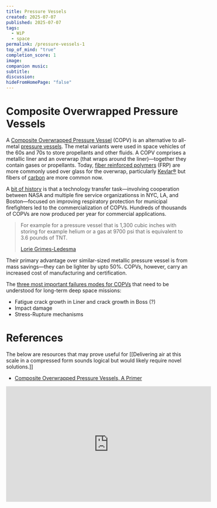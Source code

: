 ```yaml
---
title: Pressure Vessels
created: 2025-07-07
published: 2025-07-07
tags:
  - WiP
  - space
permalink: /pressure-vessels-1
top_of_mind: "true"
completion_score: 1
image:
companion music:
subtitle:
discussion:
hideFromHomePage: "false"
---
```


# Composite Overwrapped Pressure Vessels

A [Composite Overwrapped Pressure Vessel](https://en.wikipedia.org/wiki/Composite_overwrapped_pressure_vessel) (COPV) is an alternative to all-metal [pressure vessels](https://en.wikipedia.org/wiki/Pressure_vessel). The metal variants were used in space vehicles of the 60s and 70s to store propellants and other fluids. A COPV comprises a metallic liner and an overwrap (that wraps around the liner)—together they contain gases or propellants. Today, [fiber reinforced polymers](https://en.wikipedia.org/wiki/Fibre-reinforced_plastic "Fibre-reinforced plastic") (FRP) are more commonly used over glass for the overwrap, particularly [Kevlar®](https://en.wikipedia.org/wiki/Kevlar "Kevlar") but fibers of [carbon](https://en.wikipedia.org/wiki/Carbon_fiber "Carbon fiber") are more common now.

A [bit of history](https://ntrs.nasa.gov/api/citations/20110008406/downloads/20110008406.pdf) is that a technology transfer task—involving cooperation between NASA and multiple fire service organizationss in NYC, LA, and Boston—focused on improving respiratory protection for municipal firefighters led to the commercialization of COPVs. Hundreds of thousands of COPVs are now produced per year for commercial applications.

> For example for a pressure vessel that is 1,300 cubic inches with storing for example helium or a gas at 9700 psi that is equivalent to 3.6 pounds of TNT.
> 
> [Lorie Grimes-Ledesma](https://youtu.be/ojg-H0iylbY?list=PLpEqMkxe7Xk-9J-Ba1-nR7V1f8_MLRjt5&t=49) 

Their primary advantage over similar-sized metallic pressure vessel is from mass savings—they can be lighter by upto 50%. COPVs, however, carry an increased cost of manufacturing and certification.

The [three most important failures modes for COPVs](https://www.youtube.com/watch?v=k1EOi_yQL_M&list=PLpEqMkxe7Xk-9J-Ba1-nR7V1f8_MLRjt5&index=6) that need to be understood for long-term deep space missions:
- Fatigue crack growth in Liner and crack growth in Boss (?)
- Impact damage
- Stress-Rupture mechanisms

# References
The below are resources that may prove useful for [[Delivering air at this scale in a compressed form sounds logical but would likely require novel solutions.]]


- [Composite Overwrapped Pressure Vessels, A Primer](https://ntrs.nasa.gov/api/citations/20110008406/downloads/20110008406.pdf)

<iframe width="560" height="315" src="https://www.youtube.com/embed/videoseries?si=xz9IYziYnBW9Ea19&amp;list=PLpEqMkxe7Xk-9J-Ba1-nR7V1f8_MLRjt5" title="YouTube video player" frameborder="0" allow="accelerometer; autoplay; clipboard-write; encrypted-media; gyroscope; picture-in-picture; web-share" referrerpolicy="strict-origin-when-cross-origin" allowfullscreen></iframe>
